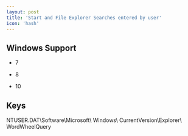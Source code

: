 ```yaml
---
layout: post
title: 'Start and File Explorer Searches entered by user'
icon: 'hash'
---
```


## Windows Support

- 7

- 8

- 10



## Keys

NTUSER.DAT\Software\Microsoft\ Windows\ CurrentVersion\Explorer\ WordWheelQuery

